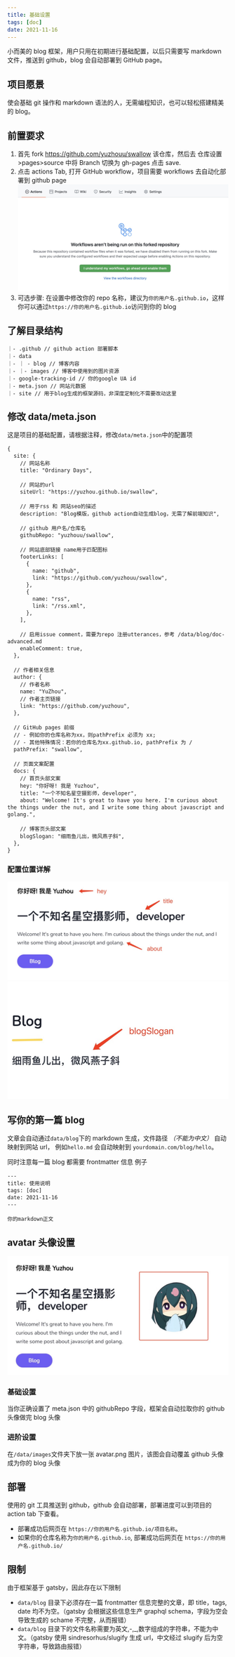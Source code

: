 ```yaml
---
title: 基础设置
tags: [doc]
date: 2021-11-16
---
```


小而美的 blog 框架，用户只用在初期进行基础配置，以后只需要写 markdown 文件，推送到 github，blog 会自动部署到 GitHub page。

## 项目愿景

使会基础 git 操作和 markdown 语法的人，无需编程知识，也可以轻松搭建精美的 blog。

## 前置要求

1. 首先 fork https://github.com/yuzhouu/swallow 该仓库，然后去 仓库设置>pages>source 中将 Branch 切换为 gh-pages 点击 save.
2. 点击 actions Tab, 打开 GitHub workflow，项目需要 workflows 去自动化部署到 github page ![](../images/github-action.jpg)
3. 可选步骤: 在设置中修改你的 repo 名称，建议为`你的用户名.github.io`，这样你可以通过`https://你的用户名.github.io`访问到你的 blog

## 了解目录结构

```
｜- .github // github action 部署脚本
｜- data
｜- ｜ - blog // 博客内容
｜- ｜- images // 博客中使用到的图片资源
｜- google-tracking-id // 你的google UA id
｜- meta.json // 网站元数据
｜- site // 用于blog生成的框架源码，非深度定制化不需要改动这里
```

## 修改 data/meta.json

这是项目的基础配置，请根据注释，修改`data/meta.json`中的配置项

```json5
{
  site: {
    // 网站名称
    title: "Ordinary Days",

    // 网站的url
    siteUrl: "https://yuzhou.github.io/swallow",

    // 用于rss 和 网站seo的描述
    description: "Blog模版，github action自动生成blog，无需了解前端知识",

    // github 用户名/仓库名
    githubRepo: "yuzhouu/swallow",

    // 网站底部链接 name用于匹配图标
    footerLinks: [
      {
        name: "github",
        link: "https://github.com/yuzhouu/swallow",
      },
      {
        name: "rss",
        link: "/rss.xml",
      },
    ],

    // 启用issue comment，需要为repo 注册utterances，参考 /data/blog/doc-advanced.md
    enableComment: true,
  },

  // 作者相关信息
  author: {
    // 作者名称
    name: "YuZhou",
    // 作者主页链接
    link: "https://github.com/yuzhouu",
  },

  // GitHub pages 前缀
  // - 例如你的仓库名称为xx，则pathPrefix 必须为 xx;
  // - 其他特殊情况：若你的仓库名为xx.github.io, pathPrefix 为 /
  pathPrefix: "swallow",

  // 页面文案配置
  docs: {
    // 首页头部文案
    hey: "你好呀! 我是 Yuzhou",
    title: "一个不知名星空摄影师，developer",
    about: "Welcome! It's great to have you here. I'm curious about the things under the nut, and I write some thing about javascript and golang.",

    // 博客页头部文案
    blogSlogan: "细雨鱼儿出，微风燕子斜",
  },
}
```

### 配置位置详解

![](../images/doc-index.jpg)
![](../images/doc-blog.jpg)

## 写你的第一篇 blog

文章会自动通过`data/blog`下的 markdown 生成，文件路径 _（不能为中文）_ 自动映射到网站 url， 例如`hello.md` 会自动映射到 `yourdomain.com/blog/hello`。

同时注意每一篇 blog 都需要 frontmatter 信息
例子

```
---
title: 使用说明
tags: [doc]
date: 2021-11-16
---

你的markdown正文
```

## avatar 头像设置

![](../images/avatar-example.jpg)

### 基础设置

当你正确设置了 meta.json 中的 githubRepo 字段，框架会自动拉取你的 github 头像做完 blog 头像

### 进阶设置

在`/data/images`文件夹下放一张 avatar.png 图片，该图会自动覆盖 github 头像成为你的 blog 头像

## 部署

使用的 git 工具推送到 github，github 会自动部署，部署进度可以到项目的 action tab 下查看。

- 部署成功后网页在 `https://你的用户名.github.io/项目名称`。
- 如果你的仓库名称为`你的用户名.github.io`, 部署成功后网页在 `https://你的用户名.github.io/`

## 限制

由于框架基于 gatsby，因此存在以下限制

- `data/blog` 目录下必须存在一篇 frontmatter 信息完整的文章，即 title，tags, date 均不为空。（gatsby 会根据这些信息生产 graphql schema，字段为空会导致生成的 schame 不完整，从而报错）
- `data/blog` 目录下的文件名称需要为英文,-,\_,数字组成的字符串，不能为中文。（gatsby 使用 sindresorhus/slugify 生成 url，中文经过 slugify 后为空字符串，导致路由报错）
